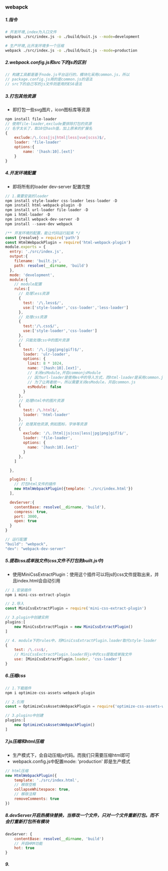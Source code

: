 ### webapck

##### 1.指令

```bash
# 开发环境,index为入口文件
webpack ./src/index.js -o ./build/buit.js --mode=development

# 生产环境,比开发环境多一个压缩
webpack ./src/index.js -o ./build/buit.js --mode=production
```

##### 2.webpack.config.js和src下的js的区别

```js
// 构建工具都是基于node.js平台运行的，模块化采用common.js，所以
// package.config.js用的是common.js的语法
// src下的自己写的js文件则是用的ES6语法
```

##### 3.打包其他资源

- 即打包一些svg图片，icon图标库等资源

```js
npm install file-loader
// 使用file-loader,exclude要排除打包的资源
// 名字太长了，取10位hash值，加上原来的扩展名
{
    exclude:/\.(css|js|html|less|vue|scss)$/,
    loader: 'file-loader'
    options:{
        name: '[hash:10].[ext]'
    }
}
```

##### 4.开发环境配置

- 即将所有的loader dev-server 配置完整

```js
// 1.需要安装的loader
npm install style-loader css-loader less-loader -D
npm install html-webpack-plugin -D
npm install url-loader file-loader -D
npm i html-loader -D
npm install webpack-dev-server -D
npm install --save-dev webpack		
```

```js
/** 开发环境的配置，能让代码运行起来 */
const {resolve} = require('path')
const HtmlWebpackPlugin = require('html-webpack-plugin')
module.exports = {
  entry: './src/index.js',
  output:{
    filename: 'built.js',
    path: resolve(__dirname, 'build')
  },
  mode: 'development',
  module:{
    // module配置
    rules:[
      // 处理less资源
      {
        test: '/\.less$/',
        use:['style-loader','css-loader','less-loader']
      },
      // 处理css资源
      {
        test:'/\.css$/',
        use:['style-loader','css-loader']
      },
      // 只能处理css中的图片资源
      {
        test: '/\.(jpg|png|gif)$/',
        loader: 'ulr-loader',
        options: {
          limit: 8 * 1024,
          name: '[hash:10].[ext]',
          // 关闭esModule,开启commonjsModule
          // 因为url-loader是使用es中的导入方式，而html-loader是采用common.js的导入方式
          // 为了让两者统一，所以需要关闭esModule，开启common.js
          esModule: false
        }
      },
      // 处理html中的图片资源
      {
        test: /\.html$/,
        loader: 'html-loader'
      },
      // 处理其他资源,例如图标，字体等资源
      {
        exclude: '/\.(html|js|css|less|jpg|png|gif)$/',
        loader: 'file-loader',
        options: {
          name: '[hash:10].[ext]'
        }
      },
    ]

  },

  plugins: [
    // 打包html文件的插件
    new HtmlWebpackPlugin({template: './src/index.html'})
  ],

  devServer:{
    contentBase: resolve(__dirname, 'build'),
    compress: true,
    port: 3000,
    open: true
  }
}

// 运行配置
"build": "webpack",
"dev": "webpack-dev-server"
```

##### 5.提取css成单独文件(css文件不打包到built.js中)

- 使用MiniCssExtractPlugin：使用这个插件可以将js的css文件提取出来，并且index.html会自动引用

```js
// 1.安装插件
npm i mini-css-extract-plugin

// 2.导入
const MiniCssExtractPlugin = require('mini-css-extract-plugin')

// 3.plugin中创建实例
plugins:[
    new MiniCssExtractPlugin = new MiniCssExtractPlugin()
]

// 4. module下的rules中，将MiniCssExtractPlugin.loader取代style-loader
{
    test: /\.css$/,
    // MiniCssExctractPlugin.loader将js中的css提取成单独文件
    use: [MiniCssExtractPlugin.loader, 'css-loader']
}
```

##### 6.压缩css

```js
// 1.下载插件
npm i optimize-css-assets-webpack-plugin

// 2.引用
const = OptimizeCssAssetsWebpackPlugin = require('optimize-css-assets-webpack-plugin')

// 3.plugins中创建
plugins:[
    new OptimizeCssAssetsWebpackPlugin()
]
```

##### 7.js压缩和html压缩

- 生产模式下，会自动压缩js代码。而我们只需要压缩html即可
- webpack.config.js中配置mode: 'production' 即是生产模式

```js
// html压缩
new HtmlWebpackPlugin({
    template: './src/index.html',
    // 移除空格
    collapseWhitespace: true,
    // 移除注释
    removeComments: true
})
```

##### 8.devServer开启热模块替换，当修改一个文件，只对一个文件重新打包。而不会打重新打包所有模块

```js
devServer: {
	contentBase: resolve(__dirname, 'build')
	// 开启HRM功能
	hot: true
}
```

##### 9.

```

```



